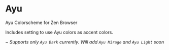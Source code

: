 
# Ayu

Ayu Colorscheme for Zen Browser

Includes setting to use Ayu colors as accent colors.

~ *Supports only `Ayu Dark` currently. Will add `Ayu Mirage` and `Ayu Light` soon*
